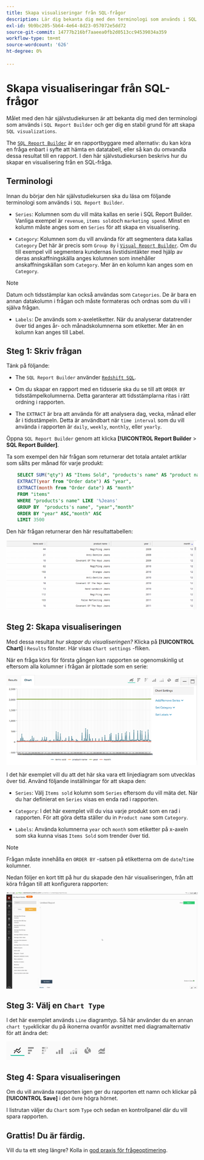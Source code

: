 ```yaml
---
title: Skapa visualiseringar från SQL-frågor
description: Lär dig bekanta dig med den terminologi som används i SQL Report Builder och ge dig en gedigen grund för att skapa SQL-visualiseringar.
exl-id: 9b9bc205-5b64-4e64-8d23-057072e5dd72
source-git-commit: 14777b216bf7aaeea0fb2d0513cc94539034a359
workflow-type: tm+mt
source-wordcount: '626'
ht-degree: 0%

---
```


# Skapa visualiseringar från SQL-frågor

Målet med den här självstudiekursen är att bekanta dig med den terminologi som används i `SQL Report Builder` och ger dig en stabil grund för att skapa `SQL visualizations`.

The [`SQL Report Builder`](../data-analyst/dev-reports/sql-rpt-bldr.md) är en rapportbyggare med alternativ: du kan köra en fråga enbart i syfte att hämta en datatabell, eller så kan du omvandla dessa resultat till en rapport. I den här självstudiekursen beskrivs hur du skapar en visualisering från en SQL-fråga.

## Terminologi

Innan du börjar den här självstudiekursen ska du läsa om följande terminologi som används i `SQL Report Builder`.

- `Series`: Kolumnen som du vill mäta kallas en serie i SQL Report Builder. Vanliga exempel är `revenue`, `items sold`och `marketing spend`. Minst en kolumn måste anges som en `Series` för att skapa en visualisering.

- `Category`: Kolumnen som du vill använda för att segmentera data kallas `Category` Det här är precis som `Group By` i [`Visual Report Builder`](../data-user/reports/ess-rpt-build-visual.md). Om du till exempel vill segmentera kundernas livstidsintäkter med hjälp av deras anskaffningskälla anges kolumnen som innehåller anskaffningskällan som `Category`. Mer än en kolumn kan anges som en `Category`.

>[!NOTE]
>
>Datum och tidsstämplar kan också användas som `Categories`. De är bara en annan datakolumn i frågan och måste formateras och ordnas som du vill i själva frågan.

- `Labels`: De används som x-axeletiketter. När du analyserar datatrender över tid anges år- och månadskolumnerna som etiketter. Mer än en kolumn kan anges till Label.

## Steg 1: Skriv frågan

Tänk på följande:

- The `SQL Report Builder` använder [`Redshift SQL`](https://docs.aws.amazon.com/redshift/latest/dg/c_redshift-and-postgres-sql.html).

- Om du skapar en rapport med en tidsserie ska du se till att `ORDER BY` tidsstämpelkolumnerna. Detta garanterar att tidsstämplarna ritas i rätt ordning i rapporten.

- The `EXTRACT` är bra att använda för att analysera dag, vecka, månad eller år i tidsstämpeln. Detta är användbart när `time interval` som du vill använda i rapporten är `daily`, `weekly`, `monthly`, eller `yearly`.

Öppna `SQL Report Builder` genom att klicka **[!UICONTROL Report Builder** > **SQL Report Builder]**.

Ta som exempel den här frågan som returnerar det totala antalet artiklar som sålts per månad för varje produkt:

```sql
    SELECT SUM("qty") AS "Items Sold", "products's name" AS "product name",
    EXTRACT(year from "Order date") AS "year",
    EXTRACT(month from "Order date") AS "month"
    FROM "items"
    WHERE "products's name" LIKE '%Jeans'
    GROUP BY  "products's name", "year","month"
    ORDER BY "year" ASC,"month" ASC
    LIMIT 3500
```

Den här frågan returnerar den här resultattabellen:

![](../assets/SQL_results_table.png)

## Steg 2: Skapa visualiseringen

Med dessa resultat *hur skapar du visualiseringen?* Klicka på **[!UICONTROL Chart]** i `Results` fönster. Här visas `Chart settings` -fliken.

När en fråga körs för första gången kan rapporten se ogenomskinlig ut eftersom alla kolumner i frågan är plottade som en serie:

![](../assets/SQL_initial_report_results.png)

I det här exemplet vill du att det här ska vara ett linjediagram som utvecklas över tid. Använd följande inställningar för att skapa den:

- `Series`: Välj `Items sold` kolumn som `Series` eftersom du vill mäta det. När du har definierat en `Series` visas en enda rad i rapporten.

- `Category`: I det här exemplet vill du visa varje produkt som en rad i rapporten. För att göra detta ställer du in `Product name` som `Category`.

- `Labels`: Använda kolumnerna `year` och `month` som etiketter på x-axeln som ska kunna visas `Items Sold` som trender över tid.

>[!NOTE]
>
>Frågan måste innehålla en `ORDER BY` -satsen på etiketterna om de `date`/`time` kolumner.

Nedan följer en kort titt på hur du skapade den här visualiseringen, från att köra frågan till att konfigurera rapporten:

![](../assets/SQL_report_settings.gif)

## Steg 3: Välj en `Chart Type`

I det här exemplet används `Line` diagramtyp. Så här använder du en annan `chart type`klickar du på ikonerna ovanför avsnittet med diagramalternativ för att ändra det:

![](../assets/Chart_types.png)

## Steg 4: Spara visualiseringen

Om du vill använda rapporten igen ger du rapporten ett namn och klickar på **[!UICONTROL Save]** i det övre högra hörnet.

I listrutan väljer du `Chart` som `Type` och sedan en kontrollpanel där du vill spara rapporten.

## Grattis! Du är färdig.

Vill du ta ett steg längre? Kolla in [god praxis för frågeoptimering](../best-practices/optimizing-your-sql-queries.md).
